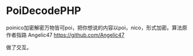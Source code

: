 # PoiDecodePHP

poinico加密解密万物皆可poi，把你想说的内容以poi，nico，形式加密。算法原作者指路 Angelic47 https://github.com/Angelic47

做了交互。
